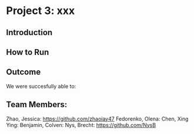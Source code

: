 # Project 3: xxx

## Introduction


## How to Run


## Outcome
We were succesfully able to:


## Team Members:
Zhao, Jessica: https://github.com/zhaojay47
Fedorenko, Olena:
Chen, Xing Ying:
Benjamin, Colven: 
Nys, Brecht: https://github.com/NysB
